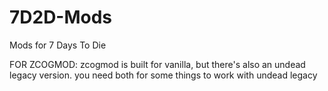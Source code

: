# 7D2D-Mods
Mods for 7 Days To Die

FOR ZCOGMOD:
  zcogmod is built for vanilla, but there's also an undead legacy version. you need both for some things to work with undead legacy
